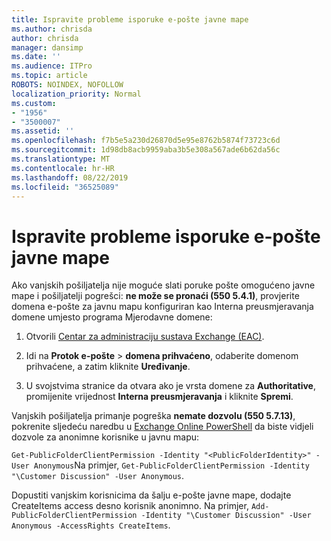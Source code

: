 ```yaml
---
title: Ispravite probleme isporuke e-pošte javne mape
ms.author: chrisda
author: chrisda
manager: dansimp
ms.date: ''
ms.audience: ITPro
ms.topic: article
ROBOTS: NOINDEX, NOFOLLOW
localization_priority: Normal
ms.custom:
- "1956"
- "3500007"
ms.assetid: ''
ms.openlocfilehash: f7b5e5a230d26870d5e95e8762b5874f73723c6d
ms.sourcegitcommit: 1d98db8acb9959aba3b5e308a567ade6b62da56c
ms.translationtype: MT
ms.contentlocale: hr-HR
ms.lasthandoff: 08/22/2019
ms.locfileid: "36525089"
---
```

# <a name="fix-email-delivery-issues-to-mail-enabled-public-folders"></a>Ispravite probleme isporuke e-pošte javne mape

Ako vanjskih pošiljatelja nije moguće slati poruke pošte omogućeno javne mape i pošiljatelji pogrešci: **ne može se pronaći (550 5.4.1)**, provjerite domena e-pošte za javnu mapu konfiguriran kao Interna preusmjeravanja domene umjesto programa Mjerodavne domene:

1. Otvorili [Centar za administraciju sustava Exchange (EAC)](https://docs.microsoft.com/Exchange/exchange-admin-center).

2. Idi na **Protok e-pošte** \> **domena prihvaćeno**, odaberite domenom prihvaćene, a zatim kliknite **Uređivanje**.

3. U svojstvima stranice da otvara ako je vrsta domene za **Authoritative**, promijenite vrijednost **Interna preusmjeravanja** i kliknite **Spremi**.

Vanjskih pošiljatelja primanje pogreška **nemate dozvolu (550 5.7.13)**, pokrenite sljedeću naredbu u [Exchange Online PowerShell](https://docs.microsoft.com/powershell/exchange/exchange-online/connect-to-exchange-online-powershell/connect-to-exchange-online-powershell) da biste vidjeli dozvole za anonimne korisnike u javnu mapu:

`Get-PublicFolderClientPermission -Identity "<PublicFolderIdentity>" -User Anonymous`Na primjer, `Get-PublicFolderClientPermission -Identity "\Customer Discussion" -User Anonymous`.

Dopustiti vanjskim korisnicima da šalju e-pošte javne mape, dodajte CreateItems access desno korisnik anonimno. Na primjer, `Add-PublicFolderClientPermission -Identity "\Customer Discussion" -User Anonymous -AccessRights CreateItems`.
